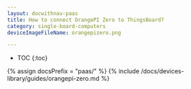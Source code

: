 ```yaml
---
layout: docwithnav-paas
title: How to connect OrangePI Zero to ThingsBoard?
category: single-board-computers
deviceImageFileName: orangepizero.png

---
```


* TOC
{:toc}

{% assign docsPrefix = "paas/" %}
{% include /docs/devices-library/guides/orangepi-zero.md %}